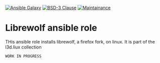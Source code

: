 [![Ansible Galaxy](https://ansible.l3d.space/svg/l3d.linux.librewolf_ansible-role.svg)](https://galaxy.ansible.com/ui/repo/published/l3d/linux/content/role/librewolf/)
[![BSD-3 Clause](https://ansible.l3d.space/svg/l3d.packages_license.svg)](LICENSE)
[![Maintainance](https://ansible.l3d.space/svg/l3d.packages_maintainance.svg)](https://ansible.l3d.space/#l3d.linux)

 Librewolf ansible role
=======================

THis ansible role installs librewolf, a firefox fork, on linux. It is part of the l3d.liux collection

```
WORK IN PROGRESS
```
